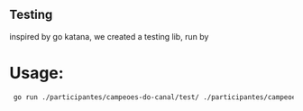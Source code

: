 ## Testing
inspired by go katana, we created a testing lib, run by
# Usage:
```bash
 go run ./participantes/campeoes-do-canal/test/ ./participantes/campeoes-do-canal/test/payload.txt http://localhost:18020
 ```
